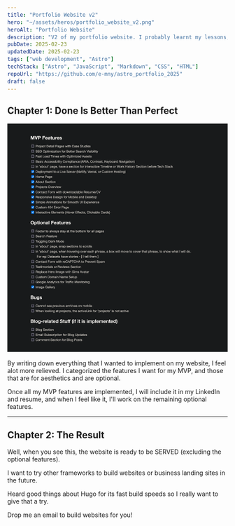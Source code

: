 ```yaml
---
title: "Portfolio Website v2"
hero: "~/assets/heros/portfolio_website_v2.png"
heroAlt: "Portfolio Website"
description: "V2 of my portfolio website. I probably learnt my lessons, right?"
pubDate: 2025-02-23
updatedDate: 2025-02-23
tags: ["web development", "Astro"]
techStack: ["Astro", "JavaScript", "Markdown", "CSS", "HTML"]
repoUrl: "https://github.com/e-mny/astro_portfolio_2025"
draft: false
---
```


## Chapter 1: Done Is Better Than Perfect

![List of Features I wanted in my website](../../assets/projects/portfolio_website_v2_1.png "List of features I wanted in my website")

By writing down everything that I wanted to implement on my website, I feel alot more relieved. I categorized the features I want for my MVP, and those that are for aesthetics and are optional.

Once all my MVP features are implemented, I will include it in my LinkedIn and resume, and when I feel like it, I'll work on the remaining optional features.

---

## Chapter 2: The Result

Well, when you see this, the website is ready to be SERVED (excluding the optional features).

I want to try other frameworks to build websites or business landing sites in the future.

Heard good things about Hugo for its fast build speeds so I really want to give that a try.

Drop me an email to build websites for you!
